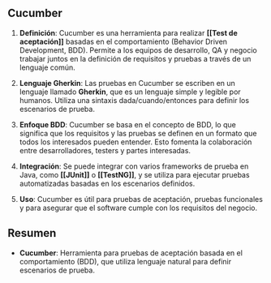 ## Cucumber

1. **Definición**: Cucumber es una herramienta para realizar **[[Test de aceptación]]** basadas en el comportamiento (Behavior Driven Development, BDD). Permite a los equipos de desarrollo, QA y negocio trabajar juntos en la definición de requisitos y pruebas a través de un lenguaje común.

2. **Lenguaje Gherkin**: Las pruebas en Cucumber se escriben en un lenguaje llamado **Gherkin**, que es un lenguaje simple y legible por humanos. Utiliza una sintaxis dada/cuando/entonces para definir los escenarios de prueba.

3. **Enfoque BDD**: Cucumber se basa en el concepto de BDD, lo que significa que los requisitos y las pruebas se definen en un formato que todos los interesados pueden entender. Esto fomenta la colaboración entre desarrolladores, testers y partes interesadas.

4. **Integración**: Se puede integrar con varios frameworks de prueba en Java, como **[[JUnit]]** o **[[TestNG]]**, y se utiliza para ejecutar pruebas automatizadas basadas en los escenarios definidos.

5. **Uso**: Cucumber es útil para pruebas de aceptación, pruebas funcionales y para asegurar que el software cumple con los requisitos del negocio.

## Resumen

- **Cucumber**: Herramienta para pruebas de aceptación basada en el comportamiento (BDD), que utiliza lenguaje natural para definir escenarios de prueba.